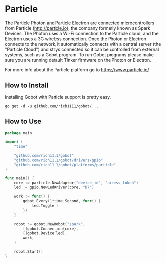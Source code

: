 # Particle

The Particle Photon and Particle Electron are connected microcontrollers from Particle (http://particle.io), the company formerly known as Spark Devices. The Photon uses a Wi-Fi connection to the Particle cloud, and the Electron uses a 3G wireless connection. Once the Photon or Electron connects to the network, it automatically connects with a central server (the "Particle Cloud") and stays connected so it can be controlled from external systems, such as a Gobot program. To run Gobot programs please make sure you are running default Tinker firmware on the Photon or Electron.

For more info about the Particle platform go to https://www.particle.io/

## How to Install

Installing Gobot with Particle support is pretty easy.

```
go get -d -u github.com/rich1111/gobot/...
```

## How to Use

```go
package main

import (
	"time"

	"github.com/rich1111/gobot"
	"github.com/rich1111/gobot/drivers/gpio"
	"github.com/rich1111/gobot/platforms/particle"
)

func main() {
	core := particle.NewAdaptor("device_id", "access_token")
	led := gpio.NewLedDriver(core, "D7")

	work := func() {
		gobot.Every(1*time.Second, func() {
			led.Toggle()
		})
	}

	robot := gobot.NewRobot("spark",
		[]gobot.Connection{core},
		[]gobot.Device{led},
		work,
	)

	robot.Start()
}
```
